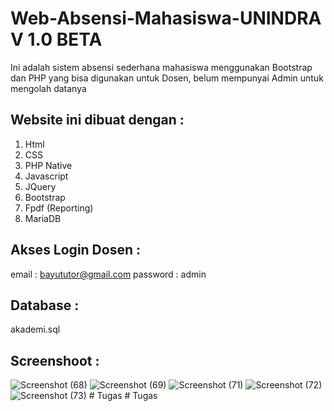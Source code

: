 # Web-Absensi-Mahasiswa-UNINDRA V 1.0 BETA
Ini adalah sistem absensi sederhana mahasiswa menggunakan Bootstrap dan PHP yang  bisa digunakan untuk Dosen, belum mempunyai Admin untuk mengolah datanya

## Website ini dibuat dengan :
1. Html
2. CSS
3. PHP Native
4. Javascript
5. JQuery
6. Bootstrap
7. Fpdf (Reporting)
8. MariaDB

## Akses Login Dosen :


email : bayututor@gmail.com 
password : admin
## Database : 
akademi.sql

## Screenshoot :
![Screenshot (68)](https://user-images.githubusercontent.com/48480032/60427336-b1f4ae80-9c20-11e9-9d0c-8e3ca3cf6472.png)
![Screenshot (69)](https://user-images.githubusercontent.com/48480032/60427486-fbdd9480-9c20-11e9-8002-bb3f4f22db21.png)
![Screenshot (71)](https://user-images.githubusercontent.com/48480032/60427516-0ac44700-9c21-11e9-9904-b51b11ec49e8.png)
![Screenshot (72)](https://user-images.githubusercontent.com/48480032/60427540-19126300-9c21-11e9-8080-36c2563b2e3f.png)
![Screenshot (73)](https://user-images.githubusercontent.com/48480032/60427557-229bcb00-9c21-11e9-9079-6b60d582d641.png)
#   T u g a s  
 #   T u g a s  
 